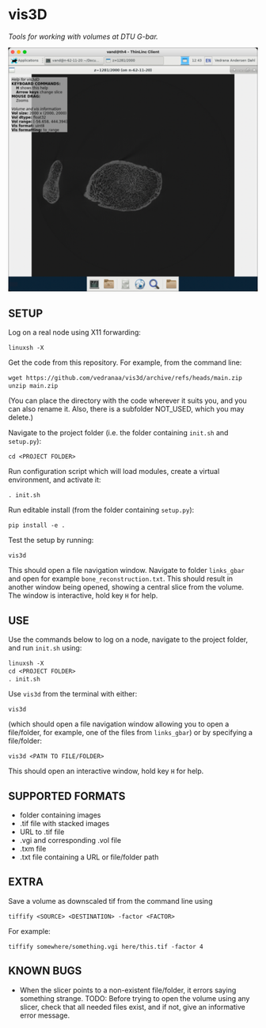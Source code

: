 # vis3D
*Tools for working with volumes at DTU G-bar.*

![](Screenshot.png)

## SETUP

Log on a real node using X11 forwarding:

```
linuxsh -X
```

Get the code from this repository. For example, from the command line:

```
wget https://github.com/vedranaa/vis3d/archive/refs/heads/main.zip
unzip main.zip
```

(You can place the directory with the code wherever it suits you, and you can also rename it. Also, there is a subfolder NOT_USED, which you may delete.)

Navigate to the project folder (i.e. the folder containing `init.sh` and `setup.py`):
```
cd <PROJECT FOLDER>
```

Run configuration script which will load modules, create a virtual environment, and activate it:

```
. init.sh
```

Run editable install (from the folder containing `setup.py`):
```
pip install -e .
```

Test the setup by running:
```
vis3d
```
This should open a file navigation window. Navigate to folder `links_gbar` and open for example `bone_reconstruction.txt`. This should result in another window being opened, showing a central slice from the volume. The window is interactive, hold key `H` for help. 



## USE
Use the commands below to log on a node, navigate to the project folder, and run `init.sh` using:

```
linuxsh -X
cd <PROJECT FOLDER>
. init.sh
```

Use `vis3d` from the terminal with either:
```
vis3d
```
(which should open a file navigation window allowing you to open a file/folder, for example, one of the files from `links_gbar`) or by specifying a file/folder:
```
vis3d <PATH TO FILE/FOLDER> 
```
This should open an interactive window, hold key `H` for help. 



## SUPPORTED FORMATS
- folder containing images
- .tif file with stacked images
- URL to .tif file
- .vgi and corresponding .vol file
- .txm file
- .txt file containing a URL or file/folder path

## EXTRA
Save a volume as downscaled tif from the command line using
````
tiffify <SOURCE> <DESTINATION> -factor <FACTOR>
````
For example:
````
tiffify somewhere/something.vgi here/this.tif -factor 4
````

## KNOWN BUGS
* When the slicer points to a non-existent file/folder, it errors saying something strange. TODO: Before trying to open the volume using any slicer, check that all needed files exist, and if not, give an informative error message.


